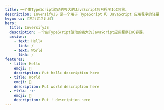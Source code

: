 ```yaml
---
title: 一个由TypeScript驱动的强大的JavaScript应用程序IoC容器。
description: InversifyJS 是一个用于 TypeScript 和 JavaScript 应用程序的轻量级 (4KB) 控制反转 (IoC) 容器。 IoC 容器使用类构造函数来识别和注入其依赖项。
keywords: [紫竹光点计划]
hero:
  title: InversifyJS
  description: 一个由TypeScript驱动的强大的JavaScript应用程序IoC容器。
  actions:
    - text: Hello
      link: /
    - text: World
      link: /
features:
  - title: Hello
    emoji: 💎
    description: Put hello description here
  - title: World
    emoji: 🌈
    description: Put world description here
  - title: '!'
    emoji: 🚀
    description: Put ! description here
---
```

